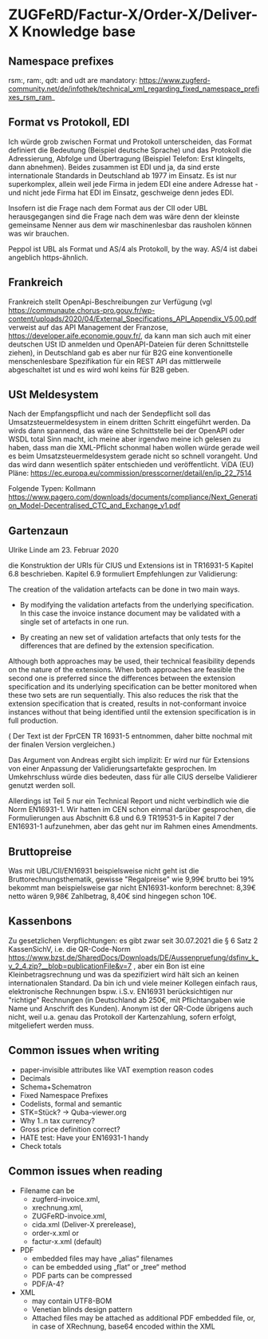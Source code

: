# ZUGFeRD/Factur-X/Order-X/Deliver-X Knowledge base

## Namespace prefixes

rsm:, ram:, qdt: and udt are mandatory:
https://www.zugferd-community.net/de/infothek/technical_xml_regarding_fixed_namespace_prefixes_rsm_ram_

## Format vs Protokoll, EDI
Ich würde grob zwischen Format und Protokoll unterscheiden, das Format definiert die Bedeutung (Beispiel deutsche Sprache) und das Protokoll die Adressierung, Abfolge und Übertragung (Beispiel Telefon: Erst klingelts, dann abnehmen). Beides zusammen ist EDI und ja, da sind erste internationale Standards in Deutschland ab 1977 im Einsatz. Es ist nur superkomplex, allein weil jede Firma in jedem EDI eine andere Adresse hat - und nicht jede Firma hat EDI im Einsatz, geschweige denn jedes EDI.

Insofern ist die Frage nach dem Format aus der CII oder UBL herausgegangen sind die Frage nach dem was wäre denn der kleinste gemeinsame Nenner aus dem wir maschinenlesbar das rausholen können was wir brauchen.

Peppol ist UBL als Format und AS/4 als Protokoll, by the way. AS/4 ist dabei angeblich https-ähnlich.

## Frankreich

Frankreich stellt OpenApi-Beschreibungen zur Verfügung (vgl https://communaute.chorus-pro.gouv.fr/wp-content/uploads/2020/04/External_Specifications_API_Appendix_V5.00.pdf verweist auf das API Management der Franzose, https://developer.aife.economie.gouv.fr/, da kann man sich auch mit einer deutschen USt ID anmelden und OpenAPI-Dateien für deren Schnittstelle ziehen), in Deutschland gab es aber nur für B2G eine konventionelle menschenlesbare Spezifikation für ein REST API das mittlerweile abgeschaltet ist und es wird wohl keins für B2B geben.

## USt Meldesystem

Nach der Empfangspflicht und nach der Sendepflicht soll das Umsatzsteuermeldesystem in einem dritten Schritt eingeführt werden. Da wirds dann spannend, das wäre eine Schnittstelle bei der OpenAPI oder WSDL total Sinn macht, ich meine aber irgendwo meine ich gelesen zu haben, dass man die XML-Pflicht schonmal haben wollen würde gerade weil es beim Umsatzsteuermeldesystem gerade nicht so schnell vorangeht. Und das wird dann wesentlich später entschieden und veröffentlicht.
ViDA (EU) Pläne: https://ec.europa.eu/commission/presscorner/detail/en/ip_22_7514

Folgende Typen: Kollmann https://www.pagero.com/downloads/documents/compliance/Next_Generation_Model-Decentralised_CTC_and_Exchange_v1.pdf 

## Gartenzaun


Ulrike Linde
am
23. Februar 2020


die Konstruktion der URIs für CIUS und Extensions ist in TR16931-5 Kapitel 6.8 beschrieben. Kapitel 6.9 formuliert Empfehlungen zur Validierung:



The creation of the validation artefacts can be done in two main ways.

- By modifying the validation artefacts from the underlying specification. In this case the invoice
  instance document may be validated with a single set of artefacts in one run.

- By creating an new set of validation artefacts that only tests for the differences that are defined by
  the extension specification.



Although both approaches may be used, their technical feasibility depends on the nature of the extensions. When both approaches are feasible the second one is preferred since the differences between the extension specification and its underlying specification can be better monitored when these two sets are run sequentially. This also reduces the risk that the extension specification that is created, results in not-conformant invoice instances without that being identified until the extension specification is in full production.

( Der Text ist der FprCEN TR 16931-5 entnommen, daher bitte nochmal mit der finalen Version vergleichen.)



Das Argument von Andreas ergibt sich implizit: Er wird nur für Extensions von einer Anpassung der Validierungsartefakte gesprochen. Im Umkehrschluss würde dies bedeuten, dass für alle CIUS derselbe Validierer genutzt werden soll.



Allerdings ist Teil 5 nur ein Technical Report und nicht verbindlich wie die Norm EN16931-1. Wir hatten im CEN schon einmal darüber gesprochen, die Formulierungen aus Abschnitt 6.8 und 6.9 TR19531-5 in Kapitel 7 der EN16931-1 aufzunehmen, aber das geht nur im Rahmen eines Amendments.



## Bruttopreise

Was mit UBL/CII/EN16931 beispielsweise nicht geht ist die Bruttorechnungsthematik, gewisse "Regalpreise" wie 9,99€ brutto bei 19% bekommt man beispielsweise gar nicht EN16931-konform berechnet: 8,39€ netto wären 9,98€ Zahlbetrag, 8,40€ sind hingegen schon 10€.

## Kassenbons

Zu gesetzlichen Verpflichtungen: es gibt zwar seit 30.07.2021 die § 6 Satz 2 KassenSichV, i.e. die QR-Code-Norm https://www.bzst.de/SharedDocs/Downloads/DE/Aussenpruefung/dsfinv_k_v_2_4.zip?__blob=publicationFile&v=7 , aber ein Bon ist eine Kleinbetragsrechnung und was da spezifiziert wird hält sich an keinen internationalen Standard. Da bin ich und viele meiner Kollegen einfach raus,  elektronische Rechnungen bspw. i.S.v. EN16931 berücksichtigen nur "richtige" Rechnungen (in Deutschland ab 250€, mit Pflichtangaben wie Name und Anschrift des Kunden). Anonym ist der QR-Code übrigens auch nicht, weil u.a. genau das Protokoll der Kartenzahlung, sofern erfolgt, mitgeliefert werden muss. 


## Common issues when writing
* paper-invisible attributes like VAT exemption reason codes
* Decimals
* Schema+Schematron
* Fixed Namespace Prefixes
* Codelists, formal and semantic
* STK=Stück? → Quba-viewer.org
* Why 1..n tax currency?
* Gross price definition correct?
* HATE test: Have your EN16931-1 handy
* Check totals


## Common issues when reading

* Filename can be
    * zugferd-invoice.xml,
    * xrechnung.xml,
    * ZUGFeRD-invoice.xml,
    * cida.xml (Deliver-X prerelease),
    * order-x.xml or
    * factur-x.xml (default)
* PDF
    * embedded files may have „alias“ filenames
    * can be embedded using „flat“ or „tree“ method
    * PDF parts can be compressed
    * PDF/A-4?
* XML
    * may contain UTF8-BOM
    * Venetian blinds design pattern
    * Attached files may be attached as additional PDF embedded file, or,
      in case of XRechnung, base64 encoded within the XML



